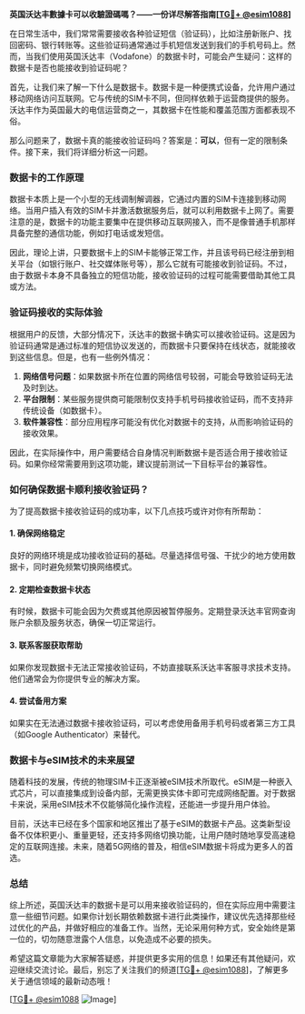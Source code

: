**英国沃达丰數據卡可以收驗證碼嗎？——一份详尽解答指南[[TG💪+ @esim1088](https://t.me/s/esim1088)]**

在日常生活中，我们常常需要接收各种验证短信（验证码），比如注册新账户、找回密码、银行转账等。这些验证码通常通过手机短信发送到我们的手机号码上。然而，当我们使用英国沃达丰（Vodafone）的数据卡时，可能会产生疑问：这样的数据卡是否也能接收到验证码呢？

首先，让我们来了解一下什么是数据卡。数据卡是一种便携式设备，允许用户通过移动网络访问互联网。它与传统的SIM卡不同，但同样依赖于运营商提供的服务。沃达丰作为英国最大的电信运营商之一，其数据卡在性能和覆盖范围方面都表现不俗。

那么问题来了，数据卡真的能接收验证码吗？答案是：**可以**，但有一定的限制条件。接下来，我们将详细分析这一问题。

### 数据卡的工作原理

数据卡本质上是一个小型的无线调制解调器，它通过内置的SIM卡连接到移动网络。当用户插入有效的SIM卡并激活数据服务后，就可以利用数据卡上网了。需要注意的是，数据卡的功能主要集中在提供移动互联网接入，而不是像普通手机那样具备完整的通信功能，例如打电话或发短信。

因此，理论上讲，只要数据卡上的SIM卡能够正常工作，并且该号码已经注册到相关平台（如银行账户、社交媒体账号等），那么它就有可能接收到验证码。不过，由于数据卡本身不具备独立的短信功能，接收验证码的过程可能需要借助其他工具或方法。

### 验证码接收的实际体验

根据用户的反馈，大部分情况下，沃达丰的数据卡确实可以接收验证码。这是因为验证码通常是通过标准的短信协议发送的，而数据卡只要保持在线状态，就能接收到这些信息。但是，也有一些例外情况：

1. **网络信号问题**：如果数据卡所在位置的网络信号较弱，可能会导致验证码无法及时到达。
2. **平台限制**：某些服务提供商可能限制仅支持手机号码接收验证码，而不支持非传统设备（如数据卡）。
3. **软件兼容性**：部分应用程序可能没有优化对数据卡的支持，从而影响验证码的接收效果。

因此，在实际操作中，用户需要结合自身情况判断数据卡是否适合用于接收验证码。如果你经常需要用到这项功能，建议提前测试一下目标平台的兼容性。

### 如何确保数据卡顺利接收验证码？

为了提高数据卡接收验证码的成功率，以下几点技巧或许对你有所帮助：

#### 1. 确保网络稳定
良好的网络环境是成功接收验证码的基础。尽量选择信号强、干扰少的地方使用数据卡，同时避免频繁切换网络模式。

#### 2. 定期检查数据卡状态
有时候，数据卡可能会因为欠费或其他原因被暂停服务。定期登录沃达丰官网查询账户余额及服务状态，确保一切正常运行。

#### 3. 联系客服获取帮助
如果你发现数据卡无法正常接收验证码，不妨直接联系沃达丰客服寻求技术支持。他们通常会为你提供专业的解决方案。

#### 4. 尝试备用方案
如果实在无法通过数据卡接收验证码，可以考虑使用备用手机号码或者第三方工具（如Google Authenticator）来替代。

### 数据卡与eSIM技术的未来展望

随着科技的发展，传统的物理SIM卡正逐渐被eSIM技术所取代。eSIM是一种嵌入式芯片，可以直接集成到设备内部，无需更换实体卡即可完成网络配置。对于数据卡来说，采用eSIM技术不仅能够简化操作流程，还能进一步提升用户体验。

目前，沃达丰已经在多个国家和地区推出了基于eSIM的数据卡产品。这类新型设备不仅体积更小、重量更轻，还支持多网络切换功能，让用户随时随地享受高速稳定的互联网连接。未来，随着5G网络的普及，相信eSIM数据卡将成为更多人的首选。

### 总结

综上所述，英国沃达丰的数据卡是可以用来接收验证码的，但在实际应用中需要注意一些细节问题。如果你计划长期依赖数据卡进行此类操作，建议优先选择那些经过优化的产品，并做好相应的准备工作。当然，无论采用何种方式，安全始终是第一位的，切勿随意泄露个人信息，以免造成不必要的损失。

希望这篇文章能为大家解答疑惑，并提供更多实用的信息！如果还有其他疑问，欢迎继续交流讨论。最后，别忘了关注我们的频道[[TG💪+ @esim1088](https://t.me/s/esim1088)]，了解更多关于通信领域的最新动态哦！

[[TG💪+ @esim1088](https://t.me/s/esim1088) ![Image](https://i.postimg.cc/4NQfJmqS/Snipaste-2025-05-13-00-14-12.png)]